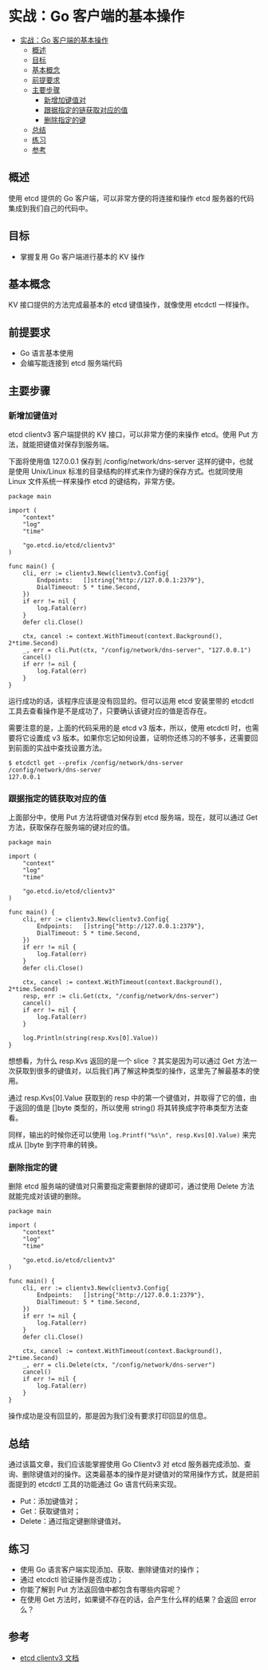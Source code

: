 # 实战：Go 客户端的基本操作

- [实战：Go 客户端的基本操作](#%E5%AE%9E%E6%88%98go-%E5%AE%A2%E6%88%B7%E7%AB%AF%E7%9A%84%E5%9F%BA%E6%9C%AC%E6%93%8D%E4%BD%9C)
  - [概述](#%E6%A6%82%E8%BF%B0)
  - [目标](#%E7%9B%AE%E6%A0%87)
  - [基本概念](#%E5%9F%BA%E6%9C%AC%E6%A6%82%E5%BF%B5)
  - [前提要求](#%E5%89%8D%E6%8F%90%E8%A6%81%E6%B1%82)
  - [主要步骤](#%E4%B8%BB%E8%A6%81%E6%AD%A5%E9%AA%A4)
    - [新增加键值对](#%E6%96%B0%E5%A2%9E%E5%8A%A0%E9%94%AE%E5%80%BC%E5%AF%B9)
    - [跟据指定的链获取对应的值](#%E8%B7%9F%E6%8D%AE%E6%8C%87%E5%AE%9A%E7%9A%84%E9%93%BE%E8%8E%B7%E5%8F%96%E5%AF%B9%E5%BA%94%E7%9A%84%E5%80%BC)
    - [删除指定的键](#%E5%88%A0%E9%99%A4%E6%8C%87%E5%AE%9A%E7%9A%84%E9%94%AE)
  - [总结](#%E6%80%BB%E7%BB%93)
  - [练习](#%E7%BB%83%E4%B9%A0)
  - [参考](#%E5%8F%82%E8%80%83)

## 概述

使用 etcd 提供的 Go 客户端，可以非常方便的将连接和操作 etcd 服务器的代码集成到我们自己的代码中。

## 目标

- 掌握复用 Go 客户端进行基本的 KV 操作

## 基本概念

KV 接口提供的方法完成最基本的 etcd 键值操作，就像使用 etcdctl 一样操作。

## 前提要求

- Go 语言基本使用
- 会编写能连接到 etcd 服务端代码

## 主要步骤

### 新增加键值对

etcd clientv3 客户端提供的 KV 接口，可以非常方便的来操作 etcd。使用 Put 方法，就能把键值对保存到服务端。

下面将使用值 127.0.0.1 保存到 /config/network/dns-server 这样的键中，也就是使用 Unix/Linux 标准的目录结构的样式来作为键的保存方式。也就同使用 Linux 文件系统一样来操作 etcd 的键结构，非常方便。
```
package main

import (
	"context"
	"log"
	"time"

	"go.etcd.io/etcd/clientv3"
)

func main() {
	cli, err := clientv3.New(clientv3.Config{
		Endpoints:   []string{"http://127.0.0.1:2379"},
		DialTimeout: 5 * time.Second,
	})
	if err != nil {
		log.Fatal(err)
	}
	defer cli.Close()

	ctx, cancel := context.WithTimeout(context.Background(), 2*time.Second)
	_, err = cli.Put(ctx, "/config/network/dns-server", "127.0.0.1")
	cancel()
	if err != nil {
		log.Fatal(err)
	}
}
```
运行成功的话，该程序应该是没有回显的。但可以运用 etcd 安装里带的 etcdctl 工具去查看操作是不是成功了，只要确认该键对应的值是否存在。

需要注意的是，上面的代码采用的是 etcd v3 版本，所以，使用 etcdctl 时，也需要将它设置成 v3 版本。如果你忘记如何设置，证明你还练习的不够多，还需要回到前面的实战中查找设置方法。
```
$ etcdctl get --prefix /config/network/dns-server
/config/network/dns-server
127.0.0.1
```

### 跟据指定的链获取对应的值

上面部分中，使用 Put 方法将键值对保存到 etcd 服务端，现在，就可以通过 Get 方法，获取保存在服务端的键对应的值。
```
package main

import (
	"context"
	"log"
	"time"

	"go.etcd.io/etcd/clientv3"
)

func main() {
	cli, err := clientv3.New(clientv3.Config{
		Endpoints:   []string{"http://127.0.0.1:2379"},
		DialTimeout: 5 * time.Second,
	})
	if err != nil {
		log.Fatal(err)
	}
	defer cli.Close()

	ctx, cancel := context.WithTimeout(context.Background(), 2*time.Second)
	resp, err := cli.Get(ctx, "/config/network/dns-server")
	cancel()
	if err != nil {
		log.Fatal(err)
	}

	log.Println(string(resp.Kvs[0].Value))
}
```
想想看，为什么 resp.Kvs 返回的是一个 slice ？其实是因为可以通过 Get 方法一次获取到很多的键值对，以后我们再了解这种类型的操作，这里先了解最基本的使用。

通过 resp.Kvs[0].Value 获取到的 resp 中的第一个键值对，并取得了它的值，由于返回的值是 []byte 类型的，所以使用 string() 将其转换成字符串类型方法查看。

同样，输出的时候你还可以使用 `log.Printf("%s\n", resp.Kvs[0].Value)` 来完成从 []byte 到字符串的转换。

### 删除指定的键

删除 etcd 服务端的键值对只需要指定需要删除的键即可，通过使用 Delete 方法就能完成对该键的删除。
```
package main

import (
	"context"
	"log"
	"time"

	"go.etcd.io/etcd/clientv3"
)

func main() {
	cli, err := clientv3.New(clientv3.Config{
		Endpoints:   []string{"http://127.0.0.1:2379"},
		DialTimeout: 5 * time.Second,
	})
	if err != nil {
		log.Fatal(err)
	}
	defer cli.Close()

	ctx, cancel := context.WithTimeout(context.Background(), 2*time.Second)
	_, err = cli.Delete(ctx, "/config/network/dns-server")
	cancel()
	if err != nil {
		log.Fatal(err)
	}
}
```
操作成功是没有回显的，那是因为我们没有要求打印回显的信息。

## 总结

通过该篇文章，我们应该能掌握使用 Go Clientv3 对 etcd 服务器完成添加、查询、删除键值对的操作。这类最基本的操作是对键值对的常用操作方式，就是把前面提到的 etcdctl 工具的功能通过 Go 语言代码来实现。

- Put：添加键值对；
- Get：获取键值对；
- Delete：通过指定键删除键值对。

## 练习

- 使用 Go 语言客户端实现添加、获取、删除键值对的操作；
- 通过 etcdctl 验证操作是否成功；
- 你能了解到 Put 方法返回值中都包含有哪些内容呢？
- 在使用 Get 方法时，如果键不存在的话，会产生什么样的结果？会返回 error 么？

## 参考

- [etcd clientv3 文档](https://godoc.org/go.etcd.io/etcd/clientv3)
